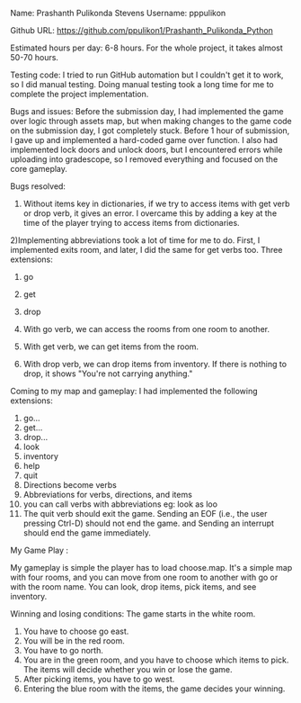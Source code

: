Name: Prashanth Pulikonda
Stevens Username: pppulikon

Github URL: https://github.com/ppulikon1/Prashanth_Pulikonda_Python

Estimated hours per day: 6-8 hours. For the whole project, it takes almost 50-70 hours.

Testing code: I tried to run GitHub automation but I couldn't get it to work, so I did manual testing. Doing manual testing took a long time for me to complete the project implementation.

Bugs and issues: Before the submission day, I had implemented the game over logic through assets map, but when making changes to the game code on the submission day, I got completely stuck. Before 1 hour of submission, I gave up and implemented a hard-coded game over function. I also had implemented lock doors and unlock doors, but I encountered errors while uploading into gradescope, so I removed everything and focused on the core gameplay.

Bugs resolved:

1) Without items key in dictionaries, if we try to access items with get verb or drop verb, it gives an error. I overcame this by adding a key at the time of the player trying to access items from dictionaries.

2)Implementing abbreviations took a lot of time for me to do. First, I implemented exits room, and later, I did the same for get verbs too.
Three extensions:

1) go

2) get

3) drop

1) With go verb, we can access the rooms from one room to another.

2) With get verb, we can get items from the room.

3) With drop verb, we can drop items from inventory. If there is nothing to drop, it shows "You're not carrying anything."

Coming to my map and gameplay:
I had implemented the following extensions:

1) go...
2) get...
3) drop...
4) look
5) inventory
6) help
7) quit
8) Directions become verbs
9) Abbreviations for verbs, directions, and items
10) you can call verbs with abbreviations eg: look as loo
11) The quit verb should exit the game. Sending an EOF (i.e., the user pressing Ctrl-D) should not end the game. and Sending an interrupt should end the game immediately.

My Game Play :

My gameplay is simple the player has to load choose.map. It's a simple map with four rooms, and you can move from one room to another with go or with the room name. You can look, drop items, pick items, and see inventory.

Winning and losing conditions:
The game starts in the white room.

1) You have to choose go east.
2) You will be in the red room.
3) You have to go north.
4) You are in the green room, and you have to choose which items to pick. The items will decide whether you win or lose the game.
5) After picking items, you have to go west.
6) Entering the blue room with the items, the game decides your winning.